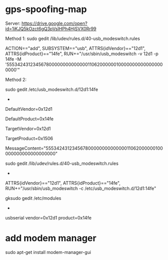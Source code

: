 # gps-spoofing-map
Server:
https://drive.google.com/open?id=1iKJQ5kOzct6gQ3pVsIHPh4HjSVX0Rr99


Method 1:
sudo gedit /lib/udev/rules.d/40-usb_modeswitch.rules

ACTION=="add", SUBSYSTEM=="usb", ATTRS{idVendor}=="12d1", ATTRS{idProduct}=="14fe", RUN+="/usr/sbin/usb_modeswitch -v 12d1 -p 14fe -M '55534243123456780000000000000011062000000100000000000000000000'"


Method 2:

sudo gedit /etc/usb_modeswitch.d/12d1:14fe

+ 

DefaultVendor=0x12d1

DefaultProduct=0x14fe

TargetVendor=0x12d1

TargetProduct=0x1506

MessageContent="55534243123456780000000000000011062000000100000000000000000000"


sudo gedit /lib/udev/rules.d/40-usb_modeswitch.rules

+ 

ATTRS{idVendor}=="12d1", ATTRS{idProduct}=="14fe", RUN+="/usr/sbin/usb_modeswitch -c /etc/usb_modeswitch.d/12d1:14fe"


gksudo gedit /etc/modules

+


usbserial vendor=0x12d1 product=0x14fe


# add modem manager 

sudo apt-get install modem-manager-gui
